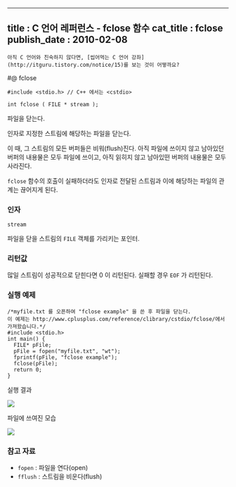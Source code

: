 ----------------
title : C 언어 레퍼런스 - fclose 함수
cat_title :  fclose
publish_date : 2010-02-08
--------------



```warning
아직 C 언어와 친숙하지 않다면, [씹어먹는 C 언어 강좌](http://itguru.tistory.com/notice/15)를 보는 것이 어떻까요?

```

#@ fclose

```info-format
#include <stdio.h> // C++ 에서는 <cstdio>

int fclose ( FILE * stream );

```

파일을 닫는다.

인자로 지정한 스트림에 해당하는 파일을 닫는다.

이 때, 그 스트림의 모든 버퍼들은 비워(flush)진다. 아직 파일에 쓰이지 않고 남아있던 버퍼의 내용물은 모두 파일에 쓰이고, 아직 읽히지 않고 남아있떤 버퍼의 내용물은 모두 사라진다.

`fclose` 함수의 호출이 실패하더라도 인자로 전달된 스트림과 이에 해당하는 파일의 관계는 끊어지게 된다.

###  인자

`stream`

파일을 닫을 스트림의 `FILE` 객체를 가리키는 포인터.

###  리턴값

많일 스트림이 성공적으로 닫힌다면 0 이 리턴된다.
실패할 경우 `EOF` 가 리턴된다.

###  실행 예제

```cpp-formatted
/*myfile.txt 를 오픈하여 "fclose example" 을 쓴 후 파일을 닫는다.
이 예제는 http://www.cplusplus.com/reference/clibrary/cstdio/fclose/에서
가져왔습니다.*/
#include <stdio.h>
int main() {
  FILE* pFile;
  pFile = fopen("myfile.txt", "wt");
  fprintf(pFile, "fclose example");
  fclose(pFile);
  return 0;
}
```

실행 결과


![](http://img1.daumcdn.net/thumb/R1920x0/?fname=http%3A%2F%2Fcfile23.uf.tistory.com%2Fimage%2F192A9D1F4B702E01249504)

파일에 쓰여진 모습


![](http://img1.daumcdn.net/thumb/R1920x0/?fname=http%3A%2F%2Fcfile4.uf.tistory.com%2Fimage%2F127B681F4B702E017E42DF)

###  참고 자료

* `fopen` :  파일을 연다(open)
* `fflush` :  스트림을 비운다(flush)